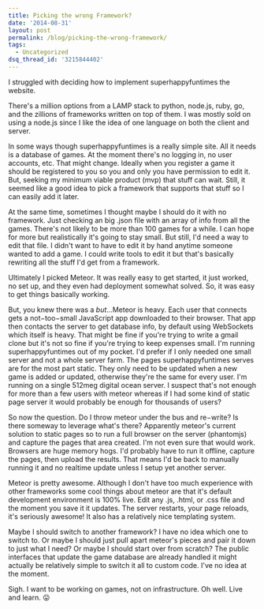 ```yaml
---
title: Picking the wrong Framework?
date: '2014-08-31'
layout: post
permalink: /blog/picking-the-wrong-framework/
tags:
  - Uncategorized
dsq_thread_id: '3215844402'
---
```

I struggled with deciding how to implement superhappyfuntimes the website.

There's a million options from a LAMP stack to python, node.js, ruby, go, and
the zillions of frameworks written on top of them. I was mostly sold on using a
node.js since I like the idea of one language on both the client and server.

In some ways though superhappyfuntimes is a really simple site. All it needs is
a database of games. At the moment there's no logging in, no user accounts,
etc. That might change. Ideally when you register a game it should be
registered to you so you and only you have permission to edit it. But, seeking
my minimum viable product (mvp) that stuff can wait. Still, it seemed like a
good idea to pick a framework that supports that stuff so I can easily add it
later.

At the same time, sometimes I thought maybe I should do it with no framework.
Just checking an big .json file with an array of info from all the games.
There's not likely to be more than 100 games for a while. I can hope for more
but realistically it's going to stay small. But still, I'd need a way to edit
that file. I didn't want to have to edit it by hand anytime someone wanted to
add a game. I could write tools to edit it but that's basically rewriting all
the stuff I'd get from a framework.

Ultimately I picked Meteor. It was really easy to get started, it just worked,
no set up, and they even had deployment somewhat solved. So, it was easy to get
things basically working.

But, you knew there was a <em>but</em>...Meteor is heavy. Each user that connects gets a not&minus;too&minus;small
JavaScript app downloaded to their browser. That app then contacts the server
to get database info, by default using WebSockets which itself is heavy. That
might be fine if you're trying to write a gmail clone but it's not so fine if
you're trying to keep expenses small. I'm running superhappyfuntimes out of my
pocket. I'd prefer if I only needed one small server and not a whole server
farm. The pages superhappyfuntimes serves are for the most part static. They
only need to be updated when a new game is added or updated, otherwise they're
the same for every user. I'm running on a single 512meg digital ocean server. I
suspect that's not enough for more than a few users with meteor whereas if I
had some kind of static page server it would probably be enough for thousands
of users?

So now the question. Do I throw meteor under the bus and re&minus;write? Is
there someway to leverage what's there? Apparently meteor's current solution to
static pages so to run a full browser on the server (phantomjs) and capture the
pages that area created. I'm not even sure that would work. Browsers are huge
memory hogs. I'd probably have to run it offline, capture the pages, then
upload the results. That means I'd be back to manually running it and no
realtime update unless I setup yet another server.

Meteor is pretty awesome. Although I don't have too much experience with other
frameworks some cool things about meteor are that it's default development
environment is 100% live. Edit any .js, .html, or .css file and the moment you
save it it updates. The server restarts, your page reloads, it's seriously
awesome! It also has a relatively nice templating system.

Maybe I should switch to another framework? I have no idea which one to switch
to. Or maybe I should just pull apart meteor's pieces and pair it down to just
what I need? Or maybe I should start over from scratch? The public interfaces
that update the game database are already handled it might actually be
relatively simple to switch it all to custom code. I've no idea at the moment.

Sigh. I want to be working on games, not on infrastructure. Oh well. Live and
learn. &#128539;